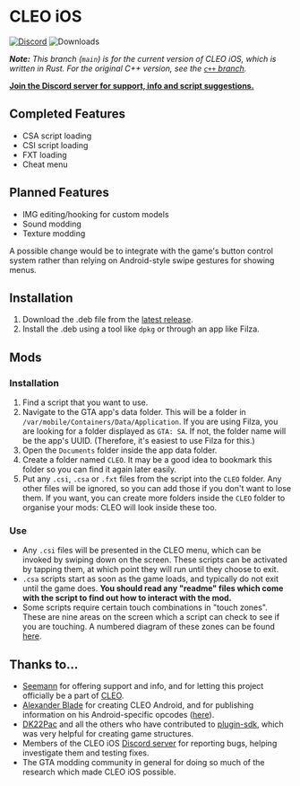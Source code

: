 # CLEO iOS
<!-- I love badges :D -->
[![Discord](https://img.shields.io/discord/767478053139775528?color=7289DA&label=DISCORD&style=for-the-badge)](https://discord.gg/cXwkTUasJU) ![Downloads](https://img.shields.io/github/downloads/squ1dd13/CLEO-iOS/total?style=for-the-badge) 

_**Note:** This branch (`main`) is for the current version of CLEO iOS, which is written in Rust. For the original C++ version, see the [`c++` branch](https://github.com/Squ1dd13/CLEO-iOS/tree/c+%2B)._

**[Join the Discord server for support, info and script suggestions.](https://discord.gg/cXwkTUasJU)**

## Completed Features
* CSA script loading
* CSI script loading
* FXT loading
* Cheat menu

## Planned Features
* IMG editing/hooking for custom models
* Sound modding
* Texture modding

A possible change would be to integrate with the game's button control
system rather than relying on Android-style swipe gestures for showing menus.

## Installation
1. Download the .deb file from the [latest release](https://github.com/squ1dd13/CLEO-iOS/releases/latest).
2. Install the .deb using a tool like `dpkg` or through an app like Filza.

## Mods
### Installation
1. Find a script that you want to use.
2. Navigate to the GTA app's data folder.
This will be a folder in `/var/mobile/Containers/Data/Application`. If you are using Filza, you are looking for a folder displayed as `GTA: SA`. If not, the folder name will be the app's UUID. (Therefore, it's easiest to use Filza for this.)
3. Open the `Documents` folder inside the app data folder.
4. Create a folder named `CLEO`. It may be a good idea to bookmark
this folder so you can find it again later easily.
5. Put any `.csi`, `.csa` or `.fxt` files from the script into the
`CLEO` folder. Any other files will be ignored, so you can add those
if you don't want to lose them. If you want, you can create more
 folders inside the `CLEO` folder to organise your mods: CLEO will
 look inside these too.

### Use
* Any `.csi` files will be presented in the CLEO menu, which can be invoked by
swiping down on the screen. These scripts can be activated by tapping them, at which
point they will run until they choose to exit.
* `.csa` scripts start as soon as the game loads, and typically do not exit until the
game does. **You should read any "readme" files which come with the script to find out how to interact with the mod.**
* Some scripts require certain touch combinations in "touch zones". These are nine 
areas on the screen which a script can check to see if you are touching. A numbered
diagram of these zones can be found [here](https://3.bp.blogspot.com/--yB8v3cBRyg/U9iO-NyyXPI/AAAAAAAAAJQ/FeGJI47KbYA/s1600/EC3B.jpg).

## Thanks to...
* [Seemann](https://github.com/x87) for offering support and info, and for letting this project officially 
be a part of [CLEO](http://cleo.li/).
* [Alexander Blade](http://www.dev-c.com/) for creating CLEO Android, and for publishing information on 
his Android-specific opcodes ([here](https://gtaforums.com/topic/663125-android-cleo-android/)).
* [DK22Pac](https://github.com/DK22Pac) and all the others who have contributed to 
[plugin-sdk](https://github.com/DK22Pac/plugin-sdk), which was very helpful for creating game structures.
* Members of the CLEO iOS [Discord server](https://discord.gg/cXwkTUasJU) for reporting bugs, helping investigate them and testing fixes.
* The GTA modding community in general for doing so much of the research which made CLEO iOS possible.